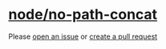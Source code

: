 [node/no-path-concat](https://github.com/mysticatea/eslint-plugin-node/blob/v11.1.0/docs/rules/no-path-concat.md)
=================================================================================================================
Please [open an issue](https://github.com/professional-js/eslint-config/issues/new)
or [create a pull request](https://github.com/professional-js/eslint-config/edit/main/src/rules-configurations/node/no-path-concat.md)
